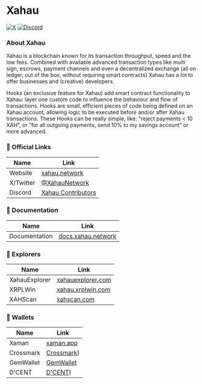 # Xahau
[![X](https://img.shields.io/badge/follow-xahau_network-fffd57?style=for-the-badge&logo=x)](https://x.com/xahaunetwork)
[![Discord](https://img.shields.io/badge/participate-xahau_contributors-fffd57?style=for-the-badge&logo=discord)](https%3A%2F%2Fdiscord.gg%2Fds7nb93mYj)




### About Xahau

Xahau is a blockchain known for its transaction throughput, speed and the low fees. Combined with available advanced transaction types like multi sign, escrows, payment channels and even a decentralized exchange (all on ledger, out of the box, without requiring smart contracts) Xahau has a lot to offer businesses and (creative) developers.

Hooks (an exclusive feature for Xahau) add smart contract functionality to Xahau: layer one custom code to influence the behaviour and flow of transactions. Hooks are small, efficient pieces of code being defined on an Xahau account, allowing logic to be executed before and/or after Xahau transactions. These Hooks can be really simple, like: “reject payments < 10 XAH”, or “for all outgoing payments, send 10% to my savings account” or more advanced.

### 🔗 Official Links
| Name                          | Link                                          |
|-------------------------------|-----------------------------------------------|
| Website                | [xahau.network](https://xahau.network/)|
| X/Twitter                 | [@XahauNetwork](https://x.com/xahaunetwork)|
| Discord                 | [Xahau Contributors](https://discord.gg/ds7nb93mYj)|

### 📄 Documentation
| Name                          | Link                                          |
|-------------------------------|-----------------------------------------------|
| Documentation                 | [docs.xahau.network](https://docs.xahau.network/)|


### 🔎 Explorers
| Name                          | Link                                          |
|-------------------------------|-----------------------------------------------|
| XahauExplorer                 | [xahauexplorer.com](https://xahauexplorer.com)|
| XRPLWin                       | [xahau.xrplwin.com](https://xahau.xrplwin.com)|
| XAHScan                       | [xahscan.com](https://xahscan.com)            |

### 👛 Wallets
| Name                          | Link                                          |
|-------------------------------|-----------------------------------------------|
| Xaman                | [xaman.app](https://xaman.app/)|
| Crossmark                 | [Crossmark](https://crossmark.io/))|
| GemWallet                 | [GemWallet](https://gemwallet.app/)|
| D'CENT                 | [D'CENT](https://www.dcentwallet.com/))|
